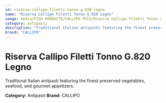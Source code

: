 ```yaml
---
id: riserva-callipo-filetti-tonno-g-820-legno
name: "Riserva Callipo Filetti Tonno G.820 Legno"
image: media/FISH PRODUCTS/CALLIPO PICS/Riserva Callipo Filetti Tonno g.820 Legno.jpg
category: antipasti
description: "Traditional Italian antipasti featuring the finest preserved vegetables, seafood, and gourmet appetizers."
brand: "CALLIPO"
---
```


# Riserva Callipo Filetti Tonno G.820 Legno

Traditional Italian antipasti featuring the finest preserved vegetables, seafood, and gourmet appetizers.

**Category:** Antipasti
**Brand:** CALLIPO
